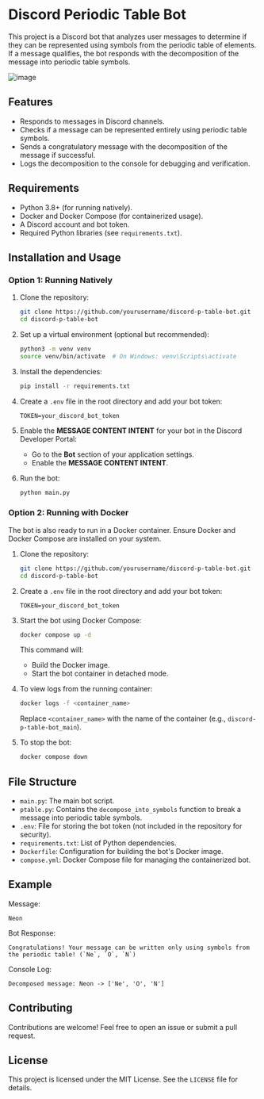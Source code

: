 # Discord Periodic Table Bot

This project is a Discord bot that analyzes user messages to determine if they can be represented using symbols from the periodic table of elements. If a message qualifies, the bot responds with the decomposition of the message into periodic table symbols.

![image](https://github.com/user-attachments/assets/cbd9ff04-2b0f-4072-9c11-e0b3c77d18e3)

## Features

- Responds to messages in Discord channels.
- Checks if a message can be represented entirely using periodic table symbols.
- Sends a congratulatory message with the decomposition of the message if successful.
- Logs the decomposition to the console for debugging and verification.

## Requirements

- Python 3.8+ (for running natively).
- Docker and Docker Compose (for containerized usage).
- A Discord account and bot token.
- Required Python libraries (see `requirements.txt`).

## Installation and Usage

### Option 1: Running Natively

1. Clone the repository:

   ```bash
   git clone https://github.com/yourusername/discord-p-table-bot.git
   cd discord-p-table-bot
   ```

2. Set up a virtual environment (optional but recommended):

   ```bash
   python3 -m venv venv
   source venv/bin/activate  # On Windows: venv\Scripts\activate
   ```

3. Install the dependencies:

   ```bash
   pip install -r requirements.txt
   ```

4. Create a `.env` file in the root directory and add your bot token:

   ```env
   TOKEN=your_discord_bot_token
   ```

5. Enable the **MESSAGE CONTENT INTENT** for your bot in the Discord Developer Portal:
   - Go to the **Bot** section of your application settings.
   - Enable the **MESSAGE CONTENT INTENT**.

6. Run the bot:

   ```bash
   python main.py
   ```

### Option 2: Running with Docker

The bot is also ready to run in a Docker container. Ensure Docker and Docker Compose are installed on your system.

1. Clone the repository:

   ```bash
   git clone https://github.com/yourusername/discord-p-table-bot.git
   cd discord-p-table-bot
   ```

2. Create a `.env` file in the root directory and add your bot token:

   ```env
   TOKEN=your_discord_bot_token
   ```

3. Start the bot using Docker Compose:

   ```bash
   docker compose up -d
   ```

   This command will:
   - Build the Docker image.
   - Start the bot container in detached mode.

4. To view logs from the running container:

   ```bash
   docker logs -f <container_name>
   ```

   Replace `<container_name>` with the name of the container (e.g., `discord-p-table-bot_main`).

5. To stop the bot:

   ```bash
   docker compose down
   ```

## File Structure

- `main.py`: The main bot script.
- `ptable.py`: Contains the `decompose_into_symbols` function to break a message into periodic table symbols.
- `.env`: File for storing the bot token (not included in the repository for security).
- `requirements.txt`: List of Python dependencies.
- `Dockerfile`: Configuration for building the bot's Docker image.
- `compose.yml`: Docker Compose file for managing the containerized bot.

## Example

Message:  
```
Neon
```

Bot Response:  
```
Congratulations! Your message can be written only using symbols from the periodic table! (`Ne`, `O`, `N`)
```

Console Log:  
```
Decomposed message: Neon -> ['Ne', 'O', 'N']
```

## Contributing

Contributions are welcome! Feel free to open an issue or submit a pull request.

## License

This project is licensed under the MIT License. See the `LICENSE` file for details.
